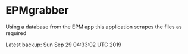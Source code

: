 # EPMgrabber
Using a database from the EPM app this application scrapes the files as required


Latest backup: Sun Sep 29 04:33:02 UTC 2019

